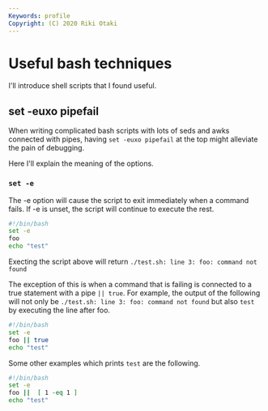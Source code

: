 ```yaml
---
Keywords: profile
Copyright: (C) 2020 Riki Otaki
---
```



# Useful bash techniques

I'll introduce shell scripts that I found useful.

## set -euxo pipefail 

When writing complicated bash scripts with lots of seds and awks connected with pipes, having `set -euxo pipefail` at the top might alleviate the pain of debugging.

Here I'll explain the meaning of the options.

### `set -e`
  The -e option will cause the script to exit immediately when a command fails. If -e is unset, the script will continue to execute the rest.
  
```bash
#!/bin/bash
set -e
foo
echo "test"
```
Execting the script above will return `./test.sh: line 3: foo: command not found`

The exception of this is when a command that is failing is connected to a true statement with a pipe `|| true`.
For example, the output of the following will not only be `./test.sh: line 3: foo: command not found` but also `test` by executing the line after foo.
```bash
#!/bin/bash
set -e
foo || true
echo "test"
```
Some other examples which prints `test` are the following.
```bash
#!/bin/bash
set -e
foo ||  [ 1 -eq 1 ]
echo "test"
```

      

  

  

  
